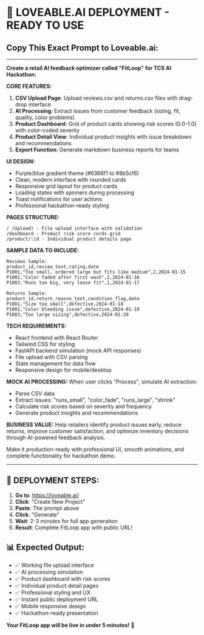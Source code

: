 # 🚀 **LOVEABLE.AI DEPLOYMENT - READY TO USE**

## **Copy This Exact Prompt to Loveable.ai:**

---

**Create a retail AI feedback optimizer called "FitLoop" for TCS AI Hackathon:**

**CORE FEATURES:**
1. **CSV Upload Page**: Upload reviews.csv and returns.csv files with drag-drop interface
2. **AI Processing**: Extract issues from customer feedback (sizing, fit, quality, color problems)
3. **Product Dashboard**: Grid of product cards showing risk scores (0.0-1.0) with color-coded severity
4. **Product Detail View**: Individual product insights with issue breakdown and recommendations  
5. **Export Function**: Generate markdown business reports for teams

**UI DESIGN:**
- Purple/blue gradient theme (#6366f1 to #8b5cf6)
- Clean, modern interface with rounded cards
- Responsive grid layout for product cards
- Loading states with spinners during processing
- Toast notifications for user actions
- Professional hackathon-ready styling

**PAGES STRUCTURE:**
```
/ (Upload) - File upload interface with validation
/dashboard - Product risk score cards grid  
/product/:id - Individual product details page
```

**SAMPLE DATA TO INCLUDE:**
```csv
Reviews Sample:
product_id,review_text,rating,date
P1001,"Too small, ordered large but fits like medium",2,2024-01-15
P1002,"Color faded after first wash",2,2024-01-16
P1003,"Runs too big, very loose fit",1,2024-01-17

Returns Sample:  
product_id,return_reason_text,condition_flag,date
P1001,"Size too small",defective,2024-01-18
P1002,"Color bleeding issue",defective,2024-01-19
P1003,"Too large sizing",defective,2024-01-20
```

**TECH REQUIREMENTS:**
- React frontend with React Router
- Tailwind CSS for styling  
- FastAPI backend simulation (mock API responses)
- File upload with CSV parsing
- State management for data flow
- Responsive design for mobile/desktop

**MOCK AI PROCESSING:**
When user clicks "Process", simulate AI extraction:
- Parse CSV data
- Extract issues: "runs_small", "color_fade", "runs_large", "shrink"
- Calculate risk scores based on severity and frequency
- Generate product insights and recommendations

**BUSINESS VALUE:**
Help retailers identify product issues early, reduce returns, improve customer satisfaction, and optimize inventory decisions through AI-powered feedback analysis.

Make it production-ready with professional UI, smooth animations, and complete functionality for hackathon demo.

---

## **🎯 DEPLOYMENT STEPS:**

1. **Go to**: https://loveable.ai/
2. **Click**: "Create New Project"
3. **Paste**: The prompt above
4. **Click**: "Generate"
5. **Wait**: 2-3 minutes for full app generation
6. **Result**: Complete FitLoop app with public URL!

## **📊 Expected Output:**
- ✅ Working file upload interface
- ✅ AI processing simulation  
- ✅ Product dashboard with risk scores
- ✅ Individual product detail pages
- ✅ Professional styling and UX
- ✅ Instant public deployment URL
- ✅ Mobile responsive design
- ✅ Hackathon-ready presentation

**Your FitLoop app will be live in under 5 minutes!** 🚀